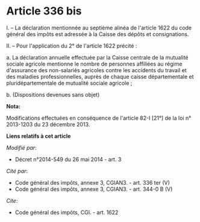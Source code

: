 # Article 336 bis

I. – La déclaration mentionnée au septième alinéa de l'article 1622 du code général des impôts est adressée à la Caisse des
dépôts et consignations.

II. – Pour l'application du 2° de l'article 1622 précité :

a. La déclaration annuelle effectuée par la Caisse centrale de la mutualité sociale agricole mentionne le nombre de personnes
affiliées au régime d'assurance des non-salariés agricoles contre les accidents du travail et des maladies professionnelles,
auprès de chaque caisse départementale et pluridépartementale de mutualité sociale agricole ;

b. (Dispositions devenues sans objet)

**Nota:**

Modifications effectuées en conséquence de l'article 82-I [21°] de la loi n° 2013-1203 du 23 décembre 2013.

**Liens relatifs à cet article**

_Modifié par_:

  - Décret n°2014-549 du 26 mai 2014 - art. 3

_Cité par_:

  - Code général des impôts, annexe 3, CGIAN3. - art. 336 ter (V)
  - Code général des impôts, annexe 3, CGIAN3. - art. 344-0 B (V)

_Cite_:

  - Code général des impôts, CGI. - art. 1622
